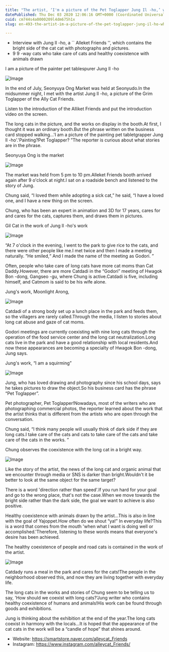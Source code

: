 ```yaml
---
title: "The artist, ‘I'm a picture of the Pet Toglapper Jung Il -ho,’ who speaks of a healthy coexistence with the long cat"
datePublished: Thu Dec 03 2020 12:06:16 GMT+0000 (Coordinated Universal Time)
cuid: cm744s4a0000209l4dm675h1x
slug: en-493-the-artist-im-a-picture-of-the-pet-toglapper-jung-il-ho-who-speaks-of-a-healthy-coexistence-with-the-long-cat

---
```



- Interview with Jung Il -ho, a `` Alleket Friends '', which contains the bright side of the cat cat with photographs and pictures.
- 9 9 -way cats who take care of cats and healthy coexistence with animals drawn

I am a picture of the painter pet tablespurer Jung Il -ho

![Image](https://cdn.hashnode.com/res/hashnode/image/upload/v1739498965986/d00248c9-6ded-45c7-952e-a809e189cfed.png)

In the end of July, Seonyuya Ong Market was held at Seonyudo.In the midsummer night, I met with the artist Jung Il -ho, a picture of the Grim Toglapper of the Ally Cat Friends.

Listen to the introduction of the Alliket Friends and put the introduction video on the screen.

The long cats in the picture, and the works on display in the booth.At first, I thought it was an ordinary booth.But the phrase written on the business card stopped walking…'I am a picture of the painting pet tabletgrapper Jung Il -ho'.'Painting?Pet Toglapper? ”The reporter is curious about what stories are in the phrase.

Seonyuya Ong is the market

![Image](https://cdn.hashnode.com/res/hashnode/image/upload/v1739498968655/1dfee819-b601-4b78-959c-cf290c21fef4.png)

The market was held from 5 pm to 10 pm.Alleket Friends booth arrived again after 9 o'clock at night.I sat on a roadside bench and listened to the story of Jung.

Chung said, “I loved them while adopting a sick cat,” he said, “I have a loved one, and I have a new thing on the screen.

Chung, who has been an expert in animation and 3D for 17 years, cares for and cares for the cats, captures them, and draws them in pictures.

Gil Cat in the work of Jung Il -ho's work

![Image](https://cdn.hashnode.com/res/hashnode/image/upload/v1739498971315/31a48750-2a0a-4d80-a6a6-4e4dd8b3a287.jpeg)

“At 7 o'clock in the evening, I went to the park to give rice to the cats, and there were other people like me.I met twice and then I made a meeting naturally. ”He smiled,“ And I made the name of the meeting as Godori. ”

Often, people who take care of long cats have more cat moms than Cat Daddy.However, there are more Catdadi in the “Godori” meeting of Hwagok Bon -dong, Gangseo -gu, where Chung is active.Catdadi is five, including himself, and Catmom is said to be his wife alone.

Jung's work, Moonlight Arong,

![Image](https://cdn.hashnode.com/res/hashnode/image/upload/v1739498973429/e6f47ecf-94d7-4632-8445-68e6e74c35fb.jpeg)

Catdadi of a strong body set up a lunch place in the park and feeds them, so the villagers are rarely called.Through the media, I listen to stories about long cat abuse and gaze of cat moms.

Godori meetings are currently coexisting with nine long cats through the operation of the food service center and the long cat neutralization.Long cats live in the park and have a good relationship with local residents.And now these appearances are becoming a specialty of Hwagok Bon -dong, Jung says.

Jung's work, “I am a squirming”

![Image](https://cdn.hashnode.com/res/hashnode/image/upload/v1739498975755/ed6c2929-91c6-40b4-9076-8c5715bb6ce5.jpeg)

Jung, who has loved drawing and photography since his school days, says he takes pictures to draw the object.So his business card has the phrase “Pet Toglapper”.

Pet photographer, Pet Toglapper!Nowadays, most of the writers who are photographing commercial photos, the reporter learned about the work that the artist thinks that is different from the artists who are open through the conversation.

Chung said, “I think many people will usually think of dark side if they are long cats.I take care of the cats and cats to take care of the cats and take care of the cats in the works. ”

Chung observes the coexistence with the long cat in a bright way.

![Image](https://cdn.hashnode.com/res/hashnode/image/upload/v1739498977751/c174e178-25c3-44ca-95c0-725d74420e07.jpeg)

Like the story of the artist, the news of the long cat and organic animal that we encounter through media or SNS is darker than bright.Wouldn't it be better to look at the same object for the same target?

There is a word 'direction rather than speed'.If you run hard for your goal and go to the wrong place, that's not the case.When we move towards the bright side rather than the dark side, the goal we want to achieve is also positive.

Healthy coexistence with animals drawn by the artist…This is also in line with the goal of Yajoppet.How often do we shout “ya!” In everyday life?This is a word that comes from the mouth 'when what I want is doing well or accomplished.'Therefore, listening to these words means that everyone's desire has been achieved.

The healthy coexistence of people and road cats is contained in the work of the artist.

![Image](https://cdn.hashnode.com/res/hashnode/image/upload/v1739498979716/e2a7552c-426e-42da-9a12-19e587b902c9.jpeg)

Catdady runs a meal in the park and cares for the cats!The people in the neighborhood observed this, and now they are living together with everyday life.

The long cats in the works and stories of Chung seem to be telling us to say, 'How should we coexist with long cats?'Jung writer who contains healthy coexistence of humans and animals!His work can be found through goods and exhibitions.

Jung is thinking about the exhibition at the end of the year.The long cats coexist in harmony with the locals…It is hoped that the appearance of the cat cats in the work will be a “candle of hope” that shines around.

- Website: https://smartstore.naver.com/alleycat_Friends
- Instagram: https://www.instagram.com/alleycat_Friends/